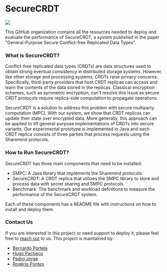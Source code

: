 SecureCRDT
=============
<img src="https://img.shields.io/badge/status-research%20prototype-green.svg" />

This GitHub organization contains all the resources needed to deploy and evaluate the performance of SecureCRDT, a system published in the paper "General-Purpose Secure Conflict-free Replicated Data Types".


### What is SecureCRDT?

Conflict-free replicated data types (CRDTs) are data structures used to obtain strong eventual consistency in distributed storage systems. However, like other storage and processing systems, CRDTs raise privacy concerns. Specifically, third-party providers that host CRDT replicas can access and learn the contents of the data stored in the replicas. Classical encryption schemes, such as symmetric encryption, can't resolve this issue as secure CRDT protocols require replica-side computation to propagate operations.

SecureCRDT is a solution to address this problem with secure multiparty computation (MPC). With our system, we show that CRDT replicas can update their state over encrypted data. More generally, this approach can be applied to lift general-purpose implementations of CRDTs into secure variants. Our experimental prototype is implemented in Java and each CRDT replica consists of three parties that process requests using the Sharemind protocols.

### How to Run SecureCRDT?
SecureCRDT has three main components that need to be installed:

- SMPC: A Java library that implements the Sharemind protocols.
- SecureCRDT: A CRDT replica that utilizes the SMPC library to store and process data with secret sharing and SMPC protocols.
- Benchmark: The benchmark and workload definitions to measure the performance of the SecureCRDT system.

Each of these components has a README file with instructions on how to install and deploy them.

### Contact Us
If you are interested in this project or need support to deploy it, please feel free to [reach out](mailto:bernardo.portela@fc.up.pt,hpacheco@fc.up.pt,201706520@fc.up.pt,rogerio.a.pontes@inesctec.pt) to us. This project is maintained by:

- [Bernardo Portela](mailto:bernardo.portela@fc.up.pt)
- [Hugo Pacheco](mailto:hpacheco@fc.up.pt)
- [Pedro Jorge](mailto:201706520@fc.up.pt)
- [Rogério Pontes](mailto:rogerio.a.pontes@inesctec.pt)
